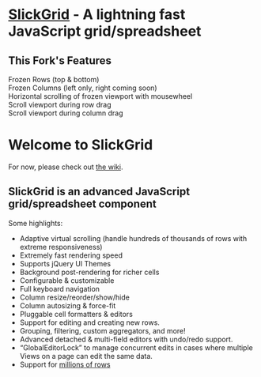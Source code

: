 [SlickGrid](https://github.com/jlynch7/SlickGrid/wiki) - A lightning fast JavaScript grid/spreadsheet
==================================================

This Fork's Features
--------------------------------------

Frozen Rows (top & bottom)<br>
Frozen Columns (left only, right coming soon)<br>
Horizontal scrolling of frozen viewport with mousewheel<br>
Scroll viewport during row drag<br>
Scroll viewport during column drag<br>


# Welcome to SlickGrid

For now, please check out [the wiki](https://github.com/mleibman/SlickGrid/wiki).


## SlickGrid is an advanced JavaScript grid/spreadsheet component

Some highlights:

* Adaptive virtual scrolling (handle hundreds of thousands of rows with extreme responsiveness)
* Extremely fast rendering speed
* Supports jQuery UI Themes
* Background post-rendering for richer cells
* Configurable & customizable
* Full keyboard navigation
* Column resize/reorder/show/hide
* Column autosizing & force-fit
* Pluggable cell formatters & editors
* Support for editing and creating new rows.
* Grouping, filtering, custom aggregators, and more!
* Advanced detached & multi-field editors with undo/redo support.
* “GlobalEditorLock” to manage concurrent edits in cases where multiple Views on a page can edit the same data.
* Support for [millions of rows](http://stackoverflow.com/a/2569488/1269037)
